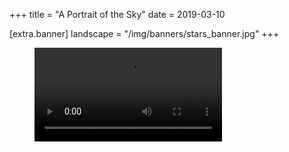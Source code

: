 +++
title = "A Portrait of the Sky"
date = 2019-03-10

[extra.banner]
landscape = "/img/banners/stars_banner.jpg"
+++
<figure><video controls src="A-Portrait-of-the-Sky.m4v"></video></figure>
